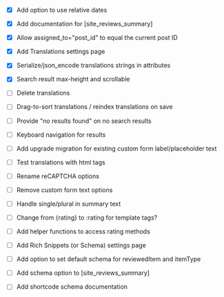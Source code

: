 
- [x] Add option to use relative dates
- [x] Add documentation for [site_reviews_summary]
- [x] Allow assigned_to="post_id" to equal the current post ID
- [x] Add Translations settings page
- [x] Serialize/json_encode translations strings in attributes
- [x] Search result max-height and scrollable
- [ ] Delete translations
- [ ] Drag-to-sort translations / reindex translations on save
- [ ] Provide "no results found" on no search results
- [ ] Keyboard navigation for results
- [ ] Add upgrade migration for existing custom form label/placeholder text
- [ ] Test translations with html tags

- [ ] Rename reCAPTCHA options
- [ ] Remove custom form text options

- [ ] Handle single/plural in summary text

- [ ] Change from {rating} to :rating for template tags?
- [ ] Add helper functions to access rating methods

- [ ] Add Rich Snippets (or Schema) settings page
- [ ] Add option to set default schema for reviewedItem and itemType
- [ ] Add schema option to [site_reviews_summary]
- [ ] Add shortcode schema documentation
